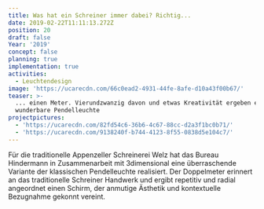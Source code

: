 ```yaml
---
title: Was hat ein Schreiner immer dabei? Richtig...
date: 2019-02-22T11:11:13.272Z
position: 20
draft: false
Year: '2019'
concept: false
planning: true
implementation: true
activities:
  - Leuchtendesign
image: 'https://ucarecdn.com/66c0ead2-4931-44fe-8afe-d10a43f00b67/'
teaser: >-
  ... einen Meter. Vierundzwanzig davon und etwas Kreativität ergeben eine
  wunderbare Pendelleuchte 
projectpictures:
  - 'https://ucarecdn.com/82fd54c6-36b6-4c67-88cc-d2a3f1bc0b71/'
  - 'https://ucarecdn.com/9138240f-b744-4123-8f55-0838d5e104c7/'
---
```

Für die traditionelle Appenzeller Schreinerei Welz hat das Bureau Hindermann in Zusammenarbeit mit 3dimensional eine überraschende Variante der klassischen Pendelleuchte realisiert. Der Doppelmeter erinnert an das traditionelle Schreiner Handwerk und ergibt repetitiv und radial angeordnet einen Schirm, der anmutige Ästhetik und kontextuelle Bezugnahme gekonnt vereint.

